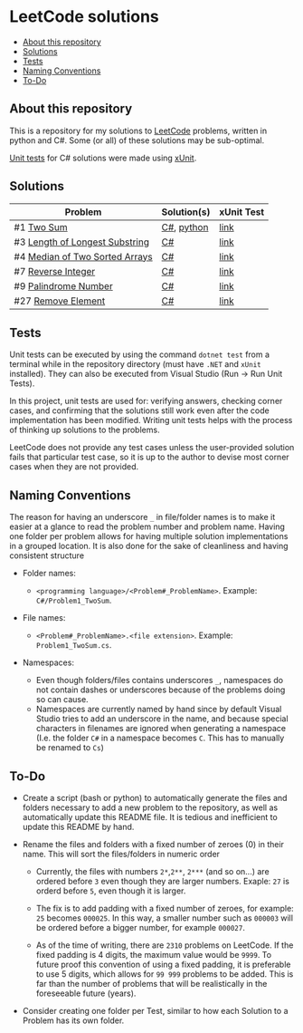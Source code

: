 # LeetCode solutions

- [About this repository](#about-this-repository)
- [Solutions](#solutions)
- [Tests](#tests)
- [Naming Conventions](#naming-conventions)
- [To-Do](#to-do)

## About this repository

This is a repository for my solutions to [LeetCode](https://leetcode.com/) problems, written in python and C#.
Some (or all) of these solutions may be sub-optimal.

[Unit tests](https://en.wikipedia.org/wiki/Unit_testing) for C# solutions were made using [xUnit](https://xunit.net/).

## Solutions

| Problem | Solution(s) | xUnit Test |
|---------|-------------|------------|
| #1 [Two Sum](https://leetcode.com/problems/two-sum/) | [C#](https://github.com/TheFernandoM/LeetCode/blob/main/Solutions/C%23/Problem1_TwoSum/Problem1_TwoSum.cs), [python](https://github.com/TheFernandoM/LeetCode/blob/main/Solutions/python/Problem1_TwoSum/two_sum.py)|[link](https://github.com/TheFernandoM/LeetCode/blob/main/Tests/Problem1_TwoSumTest.cs)|
| #3 [Length of Longest Substring](https://leetcode.com/problems/longest-substring-without-repeating-characters/) | [C#](https://github.com/TheFernandoM/LeetCode/blob/main/Solutions/C%23/Problem3_LongestSubstring/Problem3_LengthOfLongestSubstring.cs)|[link](https://github.com/TheFernandoM/LeetCode/blob/main/Tests/Problem3_LengthOfLongestSubstringTest.cs)|
| #4 [Median of Two Sorted Arrays](https://leetcode.com/problems/median-of-two-sorted-arrays/) | [C#](https://github.com/TheFernandoM/LeetCode/blob/main/Solutions/C%23/Problem4_MedianOfTwoSortedArrays/Problem4_MedianOfTwoSortedArrays.cs)|[link](https://github.com/TheFernandoM/LeetCode/blob/main/Tests/Problem4_MedianOfTwoSortedArraysTest.cs)|
| #7 [Reverse Integer](https://leetcode.com/problems/reverse-integer/) | [C#](https://github.com/TheFernandoM/LeetCode/blob/main/Solutions/C%23/Problem7_ReverseInteger/Problem7_ReverseInteger.cs)|[link](https://github.com/TheFernandoM/LeetCode/blob/main/Tests/Problem7_ReverseIntegerTest.cs)|
| #9 [Palindrome Number](https://leetcode.com/problems/palindrome-number/) | [C#](https://github.com/TheFernandoM/LeetCode/blob/main/Solutions/C%23/Problem9_PalindromeNumber/Problem9_PalindromeNumber.cs) | [link](https://github.com/TheFernandoM/LeetCode/blob/main/Tests/Problem9_PalindromeNumberTest.cs)|
| #27 [Remove Element](https://leetcode.com/problems/remove-element/) | [C#](https://github.com/TheFernandoM/LeetCode/blob/main/Solutions/C%23/Problem27_RemoveElement/Problem27_RemoveElement.cs) | [link](https://github.com/TheFernandoM/LeetCode/blob/main/Tests/Problem27_RemoveElementTest.cs)|

## Tests
Unit tests can be executed by using the command `dotnet test` from a terminal while in the repository directory (must have `.NET` and `xUnit` installed).
They can also be executed from Visual Studio (Run -> Run Unit Tests).

In this project, unit tests are used for: verifying answers, checking corner cases, and confirming that the solutions still work even after the code implementation has been modified. Writing unit tests helps with the process of thinking up solutions to the problems.

LeetCode does not provide any test cases unless the user-provided solution fails that particular test case, so it is up to the author to devise most corner cases when they are not provided.

## Naming Conventions

The reason for having an underscore `_` in file/folder names is to make it easier at a glance to read the problem number and problem name. Having one folder per problem allows for having multiple solution implementations in a grouped location. It is also done for the sake of cleanliness and having consistent structure

* Folder names:
    * `<programming language>/<Problem#_ProblemName>`. Example: `C#/Problem1_TwoSum`.

* File names:
    *  `<Problem#_ProblemName>.<file extension>`. Example: `Problem1_TwoSum.cs`.

* Namespaces:
    * Even though folders/files contains underscores `_`, namespaces do not contain dashes or underscores because of the problems doing so can cause.
    * Namespaces are currently named by hand since by default Visual Studio tries to add an underscore in the name, and because special characters in filenames are ignored when generating a namespace (I.e. the folder `C#` in a namespace becomes `C`. This has to manually be renamed to `Cs`)

## To-Do
* Create a script (bash or python) to automatically generate the files and folders necessary to add a new problem to the repository, as well as automatically update this README file. It is tedious and inefficient to update this README by hand.

* Rename the files and folders with a fixed number of zeroes (0) in their name. This will sort the files/folders in numeric order
    * Currently, the files with numbers `2*`,`2**`, `2***` (and so on...) are ordered before `3` even though they are larger numbers. Exaple: `27` is orderd before `5`, even though it is larger.

    * The fix is to add padding with a fixed number of zeroes, for example: `25` becomes `000025`. In this way, a smaller number such as `000003` will be ordered before a bigger number, for example `000027`.
    * As of the time of writing, there are `2310` problems on LeetCode. If the fixed padding is 4 digits, the maximum value would be `9999`. To future proof this convention of using a fixed padding, it is preferable to use 5 digits, which allows for `99 999` problems to be added. This is far than the number of problems that will be realistically in the foreseeable future (years). 

* Consider creating one folder per Test, similar to how each Solution to a Problem has its own folder.
